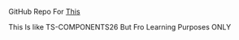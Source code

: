 GitHub Repo For [This](https://github.com/Coolis1362/TS-COMPONENTS26/blob/main/Student%20Edition%202025-2026%20Installer/installer.py)

This Is like TS-COMPONENTS26 But Fro Learning Purposes ONLY
